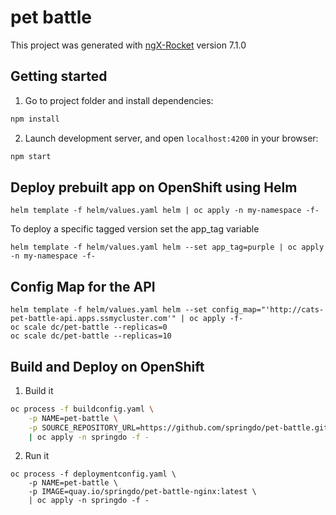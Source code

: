 # pet battle

This project was generated with [ngX-Rocket](https://github.com/ngx-rocket/generator-ngx-rocket/)
version 7.1.0

## Getting started

1. Go to project folder and install dependencies:

```sh
npm install
```

2. Launch development server, and open `localhost:4200` in your browser:

```sh
npm start
```

## Deploy prebuilt app on OpenShift using Helm

```
helm template -f helm/values.yaml helm | oc apply -n my-namespace -f-
```

To deploy a specific tagged version set the app_tag variable

```
helm template -f helm/values.yaml helm --set app_tag=purple | oc apply -n my-namespace -f-
```

## Config Map for the API

```
helm template -f helm/values.yaml helm --set config_map="'http://cats-pet-battle-api.apps.ssmycluster.com'" | oc apply -f-
oc scale dc/pet-battle --replicas=0
oc scale dc/pet-battle --replicas=10
```

## Build and Deploy on OpenShift

1. Build it

```sh
oc process -f buildconfig.yaml \
    -p NAME=pet-battle \
    -p SOURCE_REPOSITORY_URL=https://github.com/springdo/pet-battle.git \
    | oc apply -n springdo -f -
```

2. Run it

```
oc process -f deploymentconfig.yaml \
    -p NAME=pet-battle \
    -p IMAGE=quay.io/springdo/pet-battle-nginx:latest \
    | oc apply -n springdo -f -
```
